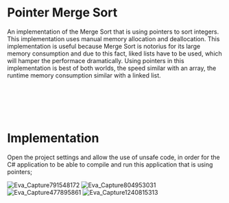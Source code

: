 # Pointer Merge Sort

An implementation of the Merge Sort that is using pointers to sort integers. This implementation uses manual memory allocation and deallocation. This implementation is useful because Merge Sort is notorius for its large memory consumption and due to this fact, liked lists have to be used, which will hamper the performace dramatically.
Using pointers in this implementation is best of both worlds, the speed similar with an array, the runtime memory consumption similar with a linked list.

<br>
<br>
<br>
<br>

# Implementation

Open the project settings and allow the use of unsafe code, in order for the C# application to be able to compile and run this application that is using pointers;

![Eva_Capture791548172](https://user-images.githubusercontent.com/87245086/204645054-26f671a1-c2bd-4234-abd2-0edf2f5f8e64.jpg)
![Eva_Capture804953031](https://user-images.githubusercontent.com/87245086/204645059-6a2f8094-2e18-410e-a232-5cab7bbd65c6.jpg)
![Eva_Capture477895861](https://user-images.githubusercontent.com/87245086/204645089-7289c668-a77c-4767-a9ef-da3d79842b48.jpg)
![Eva_Capture1240815313](https://user-images.githubusercontent.com/87245086/204645091-e56d653c-6e61-44b4-b56f-8c962977356d.jpg)
